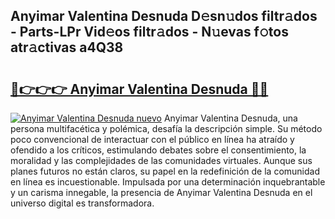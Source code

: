 ## Anyimar Valentina Desnuda D𝚎sn𝚞dos filtr𝚊dos - Parts-LPr Vid𝚎os filtr𝚊dos - N𝚞evas f𝚘tos atr𝚊ctivas a4Q38

# <h2><a href="http://mb9lmer.tromn.icu/?c=Anyimar+Valentina+Desnuda">🔗👉👉👉 Anyimar Valentina Desnuda 🔗🔗</a></h2>

[![Anyimar Valentina Desnuda nuevo](https://i.imgur.com/pEAQMta.gif)](http://mb9lmer.tromn.icu/?c=Anyimar+Valentina+Desnuda)
Anyimar Valentina Desnuda, una persona multifacética y polémica, desafía la descripción simple. Su método poco convencional de interactuar con el público en línea ha atraído y ofendido a los críticos, estimulando debates sobre el consentimiento, la moralidad y las complejidades de las comunidades virtuales. Aunque sus planes futuros no están claros, su papel en la redefinición de la comunidad en línea es incuestionable. Impulsada por una determinación inquebrantable y un carisma innegable, la presencia de Anyimar Valentina Desnuda en el universo digital es transformadora.

